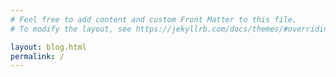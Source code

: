 ```yaml
---
# Feel free to add content and custom Front Matter to this file.
# To modify the layout, see https://jekyllrb.com/docs/themes/#overriding-theme-defaults

layout: blog.html
permalink: /
---
```

